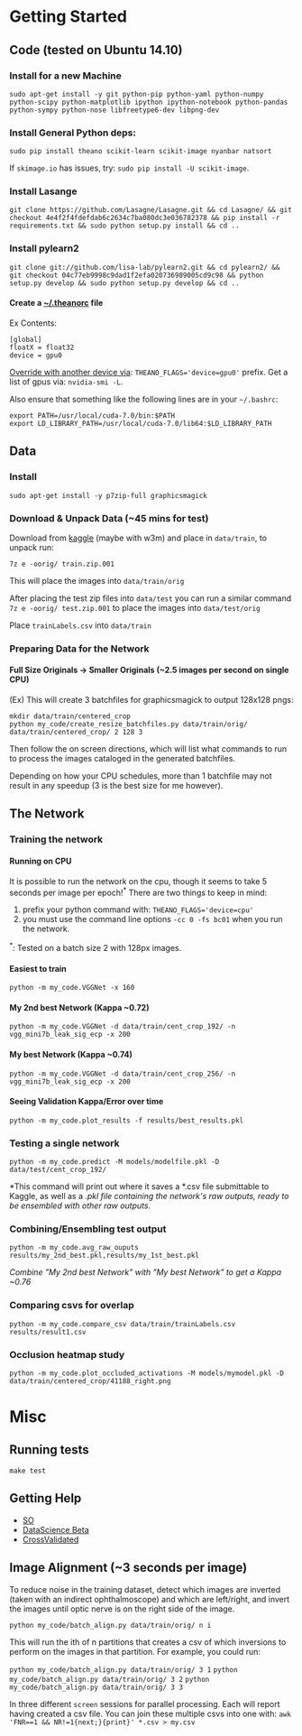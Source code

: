 # Getting Started

## Code (tested on Ubuntu 14.10)

### Install for a new Machine

`sudo apt-get install -y git python-pip python-yaml python-numpy python-scipy python-matplotlib ipython ipython-notebook python-pandas python-sympy python-nose libfreetype6-dev libpng-dev`

### Install General Python deps:

`sudo pip install theano scikit-learn scikit-image nyanbar natsort`

If `skimage.io` has issues, try: `sudo pip install -U scikit-image`.

### Install Lasange

```
git clone https://github.com/Lasagne/Lasagne.git && cd Lasagne/ && git checkout 4e4f2f4fdefdab6c2634c7ba080dc3e036782378 && pip install -r requirements.txt && sudo python setup.py install && cd ..
```

### Install pylearn2

```
git clone git://github.com/lisa-lab/pylearn2.git && cd pylearn2/ && git checkout 04c77eb9998c9dad1f2efa020736989005cd9c98 && python setup.py develop && sudo python setup.py develop && cd ..
```

#### Create a [~/.theanorc](http://deeplearning.net/software/theano/library/config.html) file

Ex Contents:

```
[global]
floatX = float32
device = gpu0

```

[Override with another device via](http://deeplearning.net/software/theano/library/config.html): `THEANO_FLAGS='device=gpu0'` prefix. Get a list of gpus via: `nvidia-smi -L`.

Also ensure that something like the following lines are in your `~/.bashrc`:

```
export PATH=/usr/local/cuda-7.0/bin:$PATH
export LD_LIBRARY_PATH=/usr/local/cuda-7.0/lib64:$LD_LIBRARY_PATH
```

## Data

### Install

`sudo apt-get install -y p7zip-full graphicsmagick`

### Download & Unpack Data (~45 mins for test)

Download from [kaggle](https://www.kaggle.com/c/diabetic-retinopathy-detection/data?trainLabels.csv.zip) (maybe with w3m) and place in `data/train`, to unpack run:

`7z e -oorig/ train.zip.001`

This will place the images into `data/train/orig`

After placing the test zip files into `data/test` you can run a similar command `7z e -oorig/ test.zip.001` to place the images into `data/test/orig`

Place `trainLabels.csv` into `data/train`

### Preparing Data for the Network

#### Full Size Originals -> Smaller Originals (~2.5 images per second on single CPU)

(Ex) This will create 3 batchfiles for graphicsmagick to output 128x128 pngs:

```
mkdir data/train/centered_crop
python my_code/create_resize_batchfiles.py data/train/orig/ data/train/centered_crop/ 2 128 3
```

Then follow the on screen directions, which will list what commands to run to process the images cataloged in the generated batchfiles.

Depending on how your CPU schedules, more than 1 batchfile may not result in any speedup (3 is the best size for me however).

## The Network

### Training the network

#### Running on CPU

It is possible to run the network on the cpu, though it seems to take 5 seconds per image per epoch!<sup>*</sup> There are two things to keep in mind:

1. prefix your python command with: `THEANO_FLAGS='device=cpu'`
2. you must use the command line options `-cc 0 -fs bc01` when you run the network.

<sup>*</sup>: Tested on a batch size 2 with 128px images.

#### Easiest to train

`python -m my_code.VGGNet -x 160`

#### My 2nd best Network (Kappa ~0.72)

`python -m my_code.VGGNet -d data/train/cent_crop_192/ -n vgg_mini7b_leak_sig_ecp -x 200`

#### My best Network (Kappa ~0.74)

`python -m my_code.VGGNet -d data/train/cent_crop_256/ -n vgg_mini7b_leak_sig_ecp -x 200`

#### Seeing Validation Kappa/Error over time

`python -m my_code.plot_results -f results/best_results.pkl`

### Testing a single network

`python -m my_code.predict -M models/modelfile.pkl -D data/test/cent_crop_192/`

*This command will print out where it saves a *.csv file submittable to Kaggle, as well as a *.pkl file containing the network's raw outputs, ready to be ensembled with other raw outputs.*

### Combining/Ensembling test output

`python -m my_code.avg_raw_ouputs results/my_2nd_best.pkl,results/my_1st_best.pkl`

*Combine "My 2nd best Network" with "My best Network" to get a Kappa ~0.76*

### Comparing csvs for overlap

`python -m my_code.compare_csv data/train/trainLabels.csv results/result1.csv`

### Occlusion heatmap study

`python -m my_code.plot_occluded_activations -M models/mymodel.pkl -D data/train/centered_crop/41188_right.png`

# Misc

## Running tests

`make test`

## Getting Help

- [SO](http://stackoverflow.com/questions/tagged/neural-network)
- [DataScience Beta](http://datascience.stackexchange.com/questions/tagged/deep-learning)
- [CrossValidated](http://stats.stackexchange.com/questions/tagged/deep-learning)

## Image Alignment (~3 seconds per image)

To reduce noise in the training dataset, detect which images are inverted (taken with an indirect ophthalmoscope) and which are left/right, and invert the images until optic nerve is on the right side of the image.

`python my_code/batch_align.py data/train/orig/ n i`

This will run the ith of n partitions that creates a csv of which inversions to perform on the images in that partition. For example, you could run:

`python my_code/batch_align.py data/train/orig/ 3 1`
`python my_code/batch_align.py data/train/orig/ 3 2`
`python my_code/batch_align.py data/train/orig/ 3 3`

In three different `screen` sessions for parallel processing. Each will report having created a csv file. You can join these multiple csvs into one with: `awk 'FNR==1 && NR!=1{next;}{print}' *.csv > my.csv`

